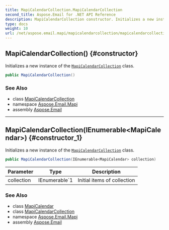 ```yaml
---
title: MapiCalendarCollection.MapiCalendarCollection
second_title: Aspose.Email for .NET API Reference
description: MapiCalendarCollection constructor. Initializes a new instance of the MapiCalendarCollection class
type: docs
weight: 10
url: /net/aspose.email.mapi/mapicalendarcollection/mapicalendarcollection/
---
```

## MapiCalendarCollection() {#constructor}

Initializes a new instance of the [`MapiCalendarCollection`](../) class.

```csharp
public MapiCalendarCollection()
```

### See Also

* class [MapiCalendarCollection](../)
* namespace [Aspose.Email.Mapi](../../mapicalendarcollection/)
* assembly [Aspose.Email](../../../)

---

## MapiCalendarCollection(IEnumerable&lt;MapiCalendar&gt;) {#constructor_1}

Initializes a new instance of the [`MapiCalendarCollection`](../) class.

```csharp
public MapiCalendarCollection(IEnumerable<MapiCalendar> collection)
```

| Parameter | Type | Description |
| --- | --- | --- |
| collection | IEnumerable`1 | Initial items of collection |

### See Also

* class [MapiCalendar](../../mapicalendar/)
* class [MapiCalendarCollection](../)
* namespace [Aspose.Email.Mapi](../../mapicalendarcollection/)
* assembly [Aspose.Email](../../../)


